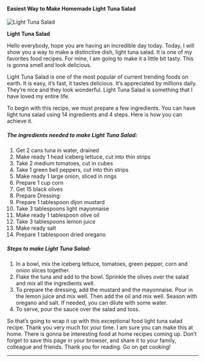             

#### Easiest Way to Make Homemade Light Tuna Salad

![Light Tuna Salad](https://img-global.cpcdn.com/recipes/37955/751x532cq70/light-tuna-salad-recipe-main-photo.jpg)

**Light Tuna Salad**

Hello everybody, hope you are having an incredible day today. Today, I will show you a way to make a distinctive dish, light tuna salad. It is one of my favorites food recipes. For mine, I am going to make it a little bit tasty. This is gonna smell and look delicious.

Light Tuna Salad is one of the most popular of current trending foods on earth. It is easy, it’s fast, it tastes delicious. It’s appreciated by millions daily. They’re nice and they look wonderful. Light Tuna Salad is something that I have loved my entire life.

To begin with this recipe, we must prepare a few ingredients. You can have light tuna salad using 14 ingredients and 4 steps. Here is how you can achieve it.

##### The ingredients needed to make Light Tuna Salad:

1.  Get 2 cans tuna in water, drained
2.  Make ready 1 head iceberg lettuce, cut into thin strips
3.  Take 2 medium tomatoes, cut in cubes
4.  Take 1 green bell peppers, cut into thin strips
5.  Make ready 1 large onion, sliced in rings
6.  Prepare 1 cup corn
7.  Get 15 black olives
8.  Prepare Dressing:
9.  Prepare 1 tablespoon dijon mustard
10.  Take 3 tablespoons light mayonnaise
11.  Make ready 1 tablespoon olive oil
12.  Take 3 tablespoons lemon juice
13.  Make ready salt
14.  Prepare 1 tablespoon dried oregano

##### Steps to make Light Tuna Salad:

1.  In a bowl, mix the iceberg lettuce, tomatoes, green pepper, corn and onion slices together.
2.  Flake the tuna and add to the bowl. Sprinkle the olives over the salad and mix all the ingredients well.
3.  To prepare the dressing, add the mustard and the mayonnaise. Pour in the lemon juice and mix well. Then add the oil and mix well. Season with oregano and salt. If needed, you can dilute with some water.
4.  To serve, pour the sauce over the salad and toss.

So that’s going to wrap it up with this exceptional food light tuna salad recipe. Thank you very much for your time. I am sure you can make this at home. There is gonna be interesting food at home recipes coming up. Don’t forget to save this page in your browser, and share it to your family, colleague and friends. Thank you for reading. Go on get cooking!

* * *